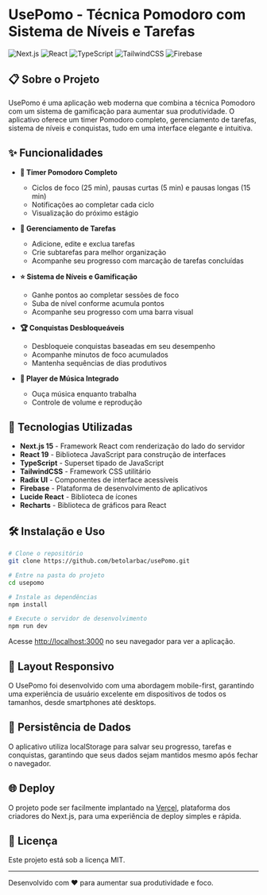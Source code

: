 # UsePomo - Técnica Pomodoro com Sistema de Níveis e Tarefas

![Next.js](https://img.shields.io/badge/Next.js-15.1.7-black?style=for-the-badge&logo=next.js)
![React](https://img.shields.io/badge/React-19.0.0-blue?style=for-the-badge&logo=react)
![TypeScript](https://img.shields.io/badge/TypeScript-5-blue?style=for-the-badge&logo=typescript)
![TailwindCSS](https://img.shields.io/badge/TailwindCSS-3.4.1-38B2AC?style=for-the-badge&logo=tailwind-css)
![Firebase](https://img.shields.io/badge/Firebase-11.5.0-FFCA28?style=for-the-badge&logo=firebase)

## 📋 Sobre o Projeto

UsePomo é uma aplicação web moderna que combina a técnica Pomodoro com um sistema de gamificação para aumentar sua produtividade. O aplicativo oferece um timer Pomodoro completo, gerenciamento de tarefas, sistema de níveis e conquistas, tudo em uma interface elegante e intuitiva.

## ✨ Funcionalidades

- **🍅 Timer Pomodoro Completo**
  - Ciclos de foco (25 min), pausas curtas (5 min) e pausas longas (15 min)
  - Notificações ao completar cada ciclo
  - Visualização do próximo estágio

- **📝 Gerenciamento de Tarefas**
  - Adicione, edite e exclua tarefas
  - Crie subtarefas para melhor organização
  - Acompanhe seu progresso com marcação de tarefas concluídas

- **⭐ Sistema de Níveis e Gamificação**
  - Ganhe pontos ao completar sessões de foco
  - Suba de nível conforme acumula pontos
  - Acompanhe seu progresso com uma barra visual

- **🏆 Conquistas Desbloqueáveis**
  - Desbloqueie conquistas baseadas em seu desempenho
  - Acompanhe minutos de foco acumulados
  - Mantenha sequências de dias produtivos

- **🎵 Player de Música Integrado**
  - Ouça música enquanto trabalha
  - Controle de volume e reprodução

## 🚀 Tecnologias Utilizadas

- **Next.js 15** - Framework React com renderização do lado do servidor
- **React 19** - Biblioteca JavaScript para construção de interfaces
- **TypeScript** - Superset tipado de JavaScript
- **TailwindCSS** - Framework CSS utilitário
- **Radix UI** - Componentes de interface acessíveis
- **Firebase** - Plataforma de desenvolvimento de aplicativos
- **Lucide React** - Biblioteca de ícones
- **Recharts** - Biblioteca de gráficos para React

## 🛠️ Instalação e Uso

```bash
# Clone o repositório
git clone https://github.com/betolarbac/usePomo.git

# Entre na pasta do projeto
cd usepomo

# Instale as dependências
npm install

# Execute o servidor de desenvolvimento
npm run dev
```

Acesse [http://localhost:3000](http://localhost:3000) no seu navegador para ver a aplicação.

## 📱 Layout Responsivo

O UsePomo foi desenvolvido com uma abordagem mobile-first, garantindo uma experiência de usuário excelente em dispositivos de todos os tamanhos, desde smartphones até desktops.

## 🔄 Persistência de Dados

O aplicativo utiliza localStorage para salvar seu progresso, tarefas e conquistas, garantindo que seus dados sejam mantidos mesmo após fechar o navegador.

## 🌐 Deploy

O projeto pode ser facilmente implantado na [Vercel](https://vercel.com), plataforma dos criadores do Next.js, para uma experiência de deploy simples e rápida.

## 📄 Licença

Este projeto está sob a licença MIT.

---

Desenvolvido com ❤️ para aumentar sua produtividade e foco.
